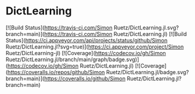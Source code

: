 # DictLearning

[![Build Status](https://travis-ci.com/Simon Ruetz/DictLearning.jl.svg?branch=main)](https://travis-ci.com/Simon Ruetz/DictLearning.jl)
[![Build Status](https://ci.appveyor.com/api/projects/status/github/Simon Ruetz/DictLearning.jl?svg=true)](https://ci.appveyor.com/project/Simon Ruetz/DictLearning-jl)
[![Coverage](https://codecov.io/gh/Simon Ruetz/DictLearning.jl/branch/main/graph/badge.svg)](https://codecov.io/gh/Simon Ruetz/DictLearning.jl)
[![Coverage](https://coveralls.io/repos/github/Simon Ruetz/DictLearning.jl/badge.svg?branch=main)](https://coveralls.io/github/Simon Ruetz/DictLearning.jl?branch=main)
